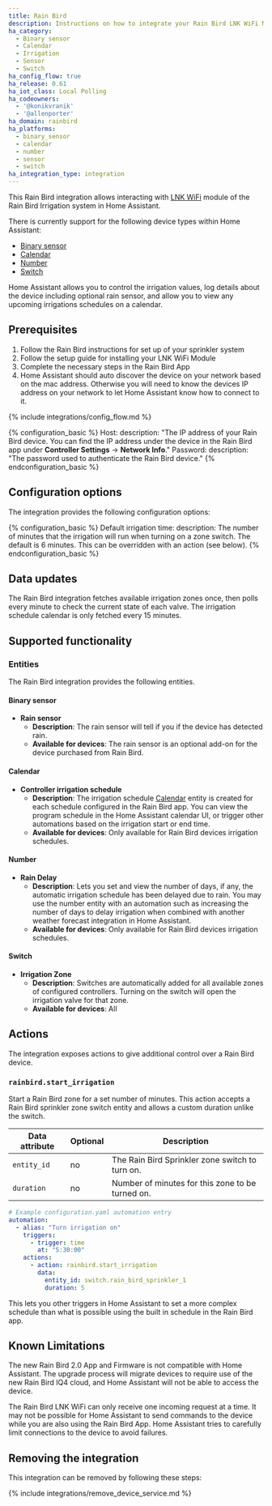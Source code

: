 ```yaml
---
title: Rain Bird
description: Instructions on how to integrate your Rain Bird LNK WiFi Module within Home Assistant.
ha_category:
  - Binary sensor
  - Calendar
  - Irrigation
  - Sensor
  - Switch
ha_config_flow: true
ha_release: 0.61
ha_iot_class: Local Polling
ha_codeowners:
  - '@konikvranik'
  - '@allenporter'
ha_domain: rainbird
ha_platforms:
  - binary_sensor
  - calendar
  - number
  - sensor
  - switch
ha_integration_type: integration
---
```


This Rain Bird integration allows interacting with [LNK WiFi](https://www.rainbird.com/products/lnk-wifi-module) module of the Rain Bird Irrigation system in Home Assistant.

There is currently support for the following device types within Home Assistant:

- [Binary sensor](#binary-sensor)
- [Calendar](#calendar)
- [Number](#number)
- [Switch](#switch)

Home Assistant allows you to control the irrigation values, log details about
the device including optional rain sensor, and allow you to view any upcoming
irrigations schedules on a calendar.

## Prerequisites

1. Follow the Rain Bird instructions for set up of your sprinkler system
1. Follow the setup guide for installing your LNK WiFi Module
1. Complete the necessary steps in the Rain Bird App
1. Home Assistant should auto discover the device on your network based on the mac address. Otherwise you will need to know the devices IP address on your network to let Home Assistant know how to connect to it.

{% include integrations/config_flow.md %}


{% configuration_basic %}
Host:
  description: "The IP address of your Rain Bird device. You can find the IP address under the device in the Rain Bird app under **Controller Settings** -> **Network Info**."
Password:
  description: "The password used to authenticate the Rain Bird device."
{% endconfiguration_basic %}

## Configuration options

The integration provides the following configuration options:

{% configuration_basic %}
Default irrigation time:
  description: The number of minutes that the irrigation will run when turning on a zone switch. The default is 6 minutes. This can be overridden with an action (see below).
{% endconfiguration_basic %}

## Data updates

The Rain Bird integration fetches available irrigation zones once, then polls
every minute to check the current state of each valve. The irrigation schedule
calendar is only fetched every 15 minutes.

## Supported functionality

### Entities

The Rain Bird integration provides the following entities.

#### Binary sensor

- **Rain sensor**
  - **Description**: The rain sensor will tell if you if the device has detected rain. 
  - **Available for devices**: The rain sensor is an optional add-on for the device purchased from Rain Bird.

#### Calendar

- **Controller irrigation schedule**
  - **Description**: The irrigation schedule [Calendar](https://www.home-assistant.io/integrations/calendar/) 
    entity is created for each schedule configured in the Rain Bird app. You can view the program schedule
    in the Home Assistant calendar UI, or trigger other automations based on the irrigation start or end time.
  - **Available for devices**: Only available for Rain Bird devices irrigation schedules.

#### Number

- **Rain Delay**
  - **Description**: Lets you set and view the number of days, if any, the automatic irrigation schedule has 
    been delayed due to rain. You may use the number entity with an automation such as increasing the number
    of days to delay irrigation when combined with another weather forecast integration in Home Assistant.
  - **Available for devices**: Only available for Rain Bird devices irrigation schedules.

#### Switch

- **Irrigation Zone**
  - **Description**: Switches are automatically added for all available zones of
    configured controllers. Turning on the switch will open the irrigation valve for that zone.
  - **Available for devices**: All

## Actions

The integration exposes actions to give additional control over a Rain Bird device.

### `rainbird.start_irrigation`

Start a Rain Bird zone for a set number of minutes. This action accepts a Rain Bird sprinkler
zone switch entity and allows a custom duration unlike the switch.

| Data attribute | Optional | Description                                           |
| ---------------------- | -------- | ----------------------------------------------------- |
| `entity_id`            | no       | The Rain Bird Sprinkler zone switch to turn on.       |
| `duration`             | no       | Number of minutes for this zone to be turned on.      |


```yaml
# Example configuration.yaml automation entry
automation:
  - alias: "Turn irrigation on"
    triggers:
      - trigger: time
        at: "5:30:00"
    actions:
      - action: rainbird.start_irrigation
        data:
          entity_id: switch.rain_bird_sprinkler_1
          duration: 5
```

This lets you other triggers in Home Assistant to set a more complex schedule
than what is possible using the built in schedule in the Rain Bird app.

## Known Limitations

The new Rain Bird 2.0 App and Firmware is not compatible with Home Assistant.
The upgrade process will migrate devices to require use of the new Rain Bird
IQ4 cloud, and Home Assistant will not be able to access the device.

The Rain Bird LNK WiFi can only receive one incoming request at a time. It may
not be possible for Home Assistant to send commands to the device while you
are also using the Rain Bird App. Home Assistant tries to carefully limit
connections to the device to avoid failures.

## Removing the integration

This integration can be removed by following these steps:

{% include integrations/remove_device_service.md %}

